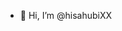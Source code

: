 - 👋 Hi, I’m @hisahubiXX


<!---
hisahubiXX/hisahubiXX is a ✨ special ✨ repository because its `README.md` (this file) appears on your GitHub profile.
You can click the Preview link to take a look at your changes.
--->
